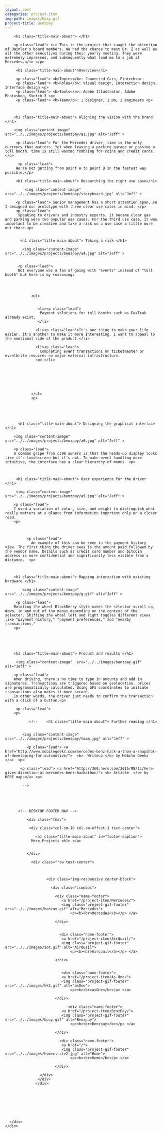 ```yaml
---
layout: post
categories: project-item
img-path: images/bpay.gif
project-title: Benzpay
---
```



<div class="container">
  <div class="description"> 
    <div class="row text-left">
      <div class="col-sm-10 col-sm-offset-1">

        <h1 class="title-main-about"> </h1>

        <p class="lead"> <i> This is the project that caught the attention of Daimler's board members. We had the chance to meet Dr. Z as well as all the other executives during their yearly meeting. They were extremely impressed, and subsequently what lead me to a job at Mercedes.</i> </p>

         <h1 class="title-main-about">Overview</h1>

         <p class="lead"> <b>Topics</b>: Connected Cars, Fintech<p>
         <p class="lead"> <b>Roles</b>: Visual design, Interaction design, Interface design <p>
         <p class="lead"> <b>Tools</b>: Adobe Illustrator, Adobe Photoshop, Sketch 3 <p>
         <p class="lead"> <b>Team</b>: 1 designer, 1 pm, 2 engineers <p>
         
         

        <h1 class="title-main-about"> Aligning the vision with the brand </h1>

        <img class="content-image"  src="../../images/projects/benzpay/a1.jpg" alt="Jeff" >

         <p class="lead"> For the Mercedes driver, time is the only currency that matters. Yet when leaving a parking garage or passing a toll booth, time is still wasted fumbling for coins and credit cards. </p>
         
          <p class="lead">
         We're not getting from point A to point B in the fastest way possible.</p>

         <h1 class="title-main-about"> Researching the right use case</h1>

             <img class="content-image"  src="../../images/projects/benzpay/storyboard.jpg" alt="Jeff" >

         <p class="lead"> Senior management has a short attention span, so I designed our prototype with three clear use cases in mind. </p>
         <p class="lead">
          Speaking to drivers and industry experts, it became clear gas and parking were two popular use cases. For the third use case, it was important to be creative and take a risk on a use case a little more out there.<p>

      
           <h1 class="title-main-about"> Taking a risk </h1>

            <img class="content-image"  src="../../images/projects/benzpay/a4.jpg" alt="Jeff" >


          <p class="lead">
          Not everyone was a fan of going with "events" instead of "toll booth" but here is my reasoning:




                <ul>
                
                 
                   <li><p class="lead"> 
                    Payment solutions for toll booths such as FasTrak already exist.
                   </li>

                  <li><p class="lead">It's one thing to make your life easier, it's another to make it more interesting. I want to appeal to the emotional side of the product.</li>

                  <li><p class="lead"> 
                    Completing event transactions on ticketmaster or eventbrite requires no major external infrastructure.
                  <p> </li>

                  





                </ul>
                <p>


       

       
          <h1 class="title-main-about"> Designing the graphical interface </h1>    

        <img class="content-image" src="../../images/projects/benzpay/a6.jpg" alt="Jeff" >

        <p class="lead">  
        A common gripe from c300 owners is that the heads-up display looks like it's touchscreen but it's not. To make event handling more intuitive, the interface has a clear hierarchy of menus. <p>



         <h1 class="title-main-about"> User experience for the driver </h1>    

         <img class="content-image"  src="../../images/projects/benzpay/a5.jpg" alt="Jeff" >

        <p class="lead">  
        I used a variation of color, size, and weight to distinguish what really matters at a glance from information important only on a closer read. 
        <p>

            

              <p class="lead">  
                An example of this can be seen in the payment history view. The first thing the driver sees is the amount paid followed by the vendor name. Details such as credit card number and bitcoin address is more confidential and significantly less visible from a distance.  <p>



        <h1 class="title-main-about"> Mapping interaction with existing hardware </h1>   

            <img class="content-image" src="../../images/projects/benzpay/g.gif" alt="Jeff" >

         <p class="lead">
        Rotating the wheel BlackBerry style makes the selector scroll up, down, in and out of the menus depending on the context of the selector. Shifting the wheel left and right toggles different views like "payment history," "payment preferences," and "nearby transactions."
        <p>



      

        <h1 class="title-main-about"> Product and results </h1> 

         <img class="content-image"  src="../../images/benzpay.gif" alt="Jeff" >    

        <p class="lead">  
        When driving, there's no time to type in amounts and add in signatures. Transactions are triggered based on geolocation, prices are programmatically calculated. Using GPS coordinates to initiate transactions also makes it more secure.
        In other words, the driver just needs to confirm the transaction with a click of a button.<p>

         <p class="lead"> 
        <p>

   

       
        
          



      
       

      

<!-- 
        <h1 class="title-main-about"> Demo video </h1>  

         <p class="lead"> <a href="https://www.crunchbase.com/person/yashad-kulkarni#/entity"> 

          <b> Yashad </b>from TechCrunch </a>filmed this video for us.

           <div class="embed-responsive embed-responsive-16by9">
                      <iframe class="embed-responsive-item" src="https://player.vimeo.com/video/132971331"></iframe>
                  </div>
 -->
               <!--    <h1 class="title-main-about"> Further reading </h1>  

           
            <img class="content-image"  src="../../images/projects/benzpay/team.jpg" alt="Jeff" >

              <p class="lead"> <a href="http://www.mobilegeeks.com/mercedes-benz-hack-a-thon-a-snapshot-of-developing-for-automotive/">  <b>  Writeup </b> by Mobile Geeks </a>  <p>

           <p class="lead"> <a href="http://360.here.com/2015/08/11/here-gives-direction-at-mercedes-benz-hackathon/"> <b> Article  </b> by HERE maps</a> <p>

            -->



    

          <!-- DESKTOP FOOTER NAV -->

              <div class="fnav">

               <div class="col-sm-10 col-sm-offset-1 text-center">
        
                  <h1 class="title-main-about" id="footer-caption">
                More Projects <h1> </a>
            
               
              </div>

                <div class="row text-center">



                       <div class="img-responsive center-block">
              
                         <div class="iconbox">
                  
                           <div class="name-footer">
                              <a href="/project-item/Mercedes/">
                              <img class="project-gif-footer" src="../../images/benzux.gif" alt="Mercedes">
                                  <p><b><br>Mercedes</b></p> </a>
                         
                           </div>
       
                          
                             <div class="name-footer">
                              <a href="/project-item/AirQuail/">
                              <img class="project-gif-footer" src="../../images/iot.gif" alt="AirQuail">
                                  <p><b><br>Airquail</b></p> </a>
                      
                           </div>


                              <div class="name-footer">
                              <a href="/project-item/As-One/">
                              <img class="project-gif-footer" src="../../images/kk2.gif" alt="asOne">
                                  <p><b><br>asOne</b></p> </a>
                     
                           </div>

                                 <div class="name-footer">
                              <a href="/project-item/BenzPay/">
                              <img class="project-gif-footer" src="../../images/bpay.gif" alt="Benzpay">
                                  <p><b><br>Benzpay</b></p> </a>
                         
                           </div>
       
                          
                            
<!-- 
                            <div class="name-footer">
                              <a href="/project-item/More-Projects/">
                              <img class="project-gif-footer" src="../../images/kk1.gif" alt="Other">
                                  <p><b><br>More</b></p> </a>
                     
                           </div> -->

                             <div class="name-footer">
                              <a href="/">
                              <img class="project-gif-footer" src="../../images/homecircle2.jpg" alt="Home">
                                  <p><b><br>Home</b></p> </a>
                     
                           </div>

                    </div> 
                   </div>
                  </div>


            
                 

         


      </div>
    </div>
  </div>
</div>